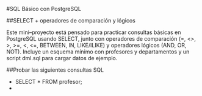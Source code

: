 #SQL Básico con PostgreSQL

##SELECT + operadores de comparación y lógicos

Este mini–proyecto está pensado para practicar consultas básicas en PostgreSQL usando SELECT, junto con operadores de comparación (=, <>, >, >=, <, <=, BETWEEN, IN, LIKE/ILIKE) y operadores lógicos (AND, OR, NOT).
Incluye un esquema mínimo con profesores y departamentos y un script dml.sql para cargar datos de ejemplo.

##Probar las siguientes consultas SQL

- SELECT * FROM profesor;
- 

